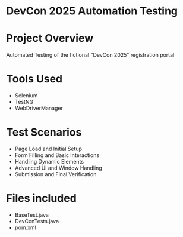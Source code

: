 # DevCon 2025 Automation Testing

# Project Overview
Automated Testing of the fictional "DevCon 2025" registration portal

# Tools Used
- Selenium
- TestNG
- WebDriverManager

# Test Scenarios
- Page Load and Initial Setup
- Form Filling and Basic Interactions
- Handling Dynamic Elements
- Advanced UI and Window Handling
- Submission and Final Verification

# Files included
- BaseTest.java
- DevConTests.java
- pom.xml
